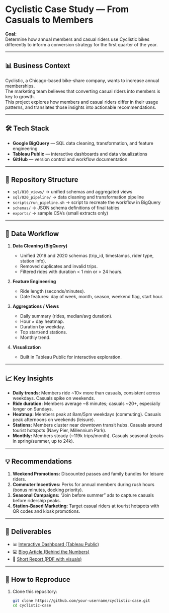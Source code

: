 # Cyclistic Case Study — From Casuals to Members


**Goal:**  
Determine how annual members and casual riders use Cyclistic bikes differently to inform a conversion strategy for the first quarter of the year.


---


## 📊 Business Context
Cyclistic, a Chicago-based bike-share company, wants to increase annual memberships.  
The marketing team believes that converting casual riders into members is key to growth.  
This project explores how members and casual riders differ in their usage patterns, and translates those insights into actionable recommendations.


---


## 🛠️ Tech Stack
- **Google BigQuery** — SQL data cleaning, transformation, and feature engineering  
- **Tableau Public** — interactive dashboards and data visualizations  
- **GitHub** — version control and workflow documentation  


---


## 📂 Repository Structure

- `sql/010_views/` → unified schemas and aggregated views  
- `sql/020_pipeline/` → data cleaning and transformation pipeline  
- `scripts/run_pipeline.sh` → script to recreate the workflow in BigQuery  
- `schemas/` → JSON schema definitions of final tables  
- `exports/` → sample CSVs (small extracts only)  


---


## 🔄 Data Workflow
1. **Data Cleaning (BigQuery)**  
   - Unified 2019 and 2020 schemas (trip_id, timestamps, rider type, station info).  
   - Removed duplicates and invalid trips.  
   - Filtered rides with duration < 1 min or > 24 hours.  


2. **Feature Engineering**  
   - Ride length (seconds/minutes).  
   - Date features: day of week, month, season, weekend flag, start hour.  


3. **Aggregations / Views**  
   - Daily summary (rides, median/avg duration).  
   - Hour × day heatmap.  
   - Duration by weekday.  
   - Top start/end stations.  
   - Monthly trend.  


4. **Visualization**  
   - Built in Tableau Public for interactive exploration.  


---


## 📈 Key Insights
- **Daily trends:** Members ride ~10× more than casuals, consistent across weekdays. Casuals spike on weekends.  
- **Ride duration:** Members average ~8 minutes; casuals ~20+, especially longer on Sundays.  
- **Heatmap:** Members peak at 8am/5pm weekdays (commuting). Casuals peak afternoons on weekends (leisure).  
- **Stations:** Members cluster near downtown transit hubs. Casuals around tourist hotspots (Navy Pier, Millennium Park).  
- **Monthly:** Members steady (~119k trips/month). Casuals seasonal (peaks in spring/summer, up to 24k).  


---


## 💡 Recommendations
1. **Weekend Promotions:** Discounted passes and family bundles for leisure riders.  
2. **Commuter Incentives:** Perks for annual members during rush hours (bonus minutes, docking priority).  
3. **Seasonal Campaigns:** “Join before summer” ads to capture casuals before ridership peaks.  
4. **Station-Based Marketing:** Target casual riders at tourist hotspots with QR codes and kiosk promotions.  


---


## 🔗 Deliverables
- 📊 [Interactive Dashboard (Tableau Public)](URL-YOUR-TABLEAU)  
- 💻 [Blog Article (Behind the Numbers)](URL-YOUR-BLOG)  
- 📄 [Short Report (PDF with visuals)](URL-YOUR-PDF)  


---


## 🚀 How to Reproduce
1. Clone this repository:
   ```bash
   git clone https://github.com/your-username/cyclistic-case.git
   cd cyclistic-case

